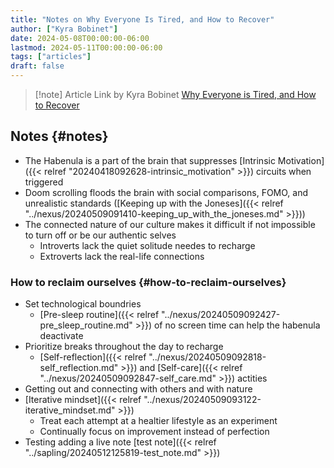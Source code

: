 ```yaml
---
title: "Notes on Why Everyone Is Tired, and How to Recover"
author: ["Kyra Bobinet"]
date: 2024-05-08T00:00:00-06:00
lastmod: 2024-05-11T00:00:00-06:00
tags: ["articles"]
draft: false
---
```


> [!note] Article Link by Kyra Bobinet
> [Why Everyone is Tired, and How to Recover](https://www.forbes.com/sites/forbesbooksauthors/2024/04/02/why-everyone-is-tired-and-how-to-recover/?sh=41959f8927ef)


## Notes {#notes}

-   The Habenula is a part of the brain that suppresses [Intrinsic Motivation]({{< relref "20240418092628-intrinsic_motivation" >}}) circuits when triggered
-   Doom scrolling floods the brain with social comparisons, FOMO, and unrealistic standards ([Keeping up with the Joneses]({{< relref "../nexus/20240509091410-keeping_up_with_the_joneses.md" >}}))
-   The connected nature of our culture makes it difficult if not impossible to turn off or be our authentic selves
    -   Introverts lack the quiet solitude needes to recharge
    -   Extroverts lack the real-life connections


### How to reclaim ourselves {#how-to-reclaim-ourselves}

-   Set technological boundries
    -   [Pre-sleep routine]({{< relref "../nexus/20240509092427-pre_sleep_routine.md" >}}) of no screen time can help the habenula deactivate
-   Prioritize breaks throughout the day to recharge
    -   [Self-reflection]({{< relref "../nexus/20240509092818-self_reflection.md" >}}) and [Self-care]({{< relref "../nexus/20240509092847-self_care.md" >}}) actities
-   Getting out and connecting with others and with nature
-   [Iterative mindset]({{< relref "../nexus/20240509093122-iterative_mindset.md" >}})
    -   Treat each attempt at a healtier lifestyle as an experiment
    -   Continually focus on improvement instead of perfection
-   Testing adding a live note [test note]({{< relref "../sapling/20240512125819-test_note.md" >}})
